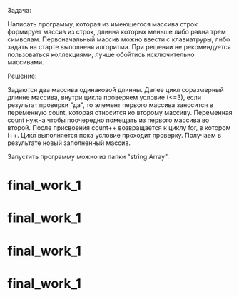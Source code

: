 Задача:

Написать программу, которая из имеющегося массива строк формирует массив из строк, длинна которых меньше либо равна трем символам. Первоначальный массив можно ввести с клавиатруры, либо задать на старте выполненя алгоритма. При решении не рекомендуется пользоваться коллекциями, лучше обойтись исключительно массивами.

Решение:

Задаются два массива одинаковой длинны. Далее цикл соразмерный длинне массива, внутри цикла проверяем условие (<=3), если результат проверки "да", то элемент первого массива заносится в переменную count, которая относится ко второму массиву. Переменная count нужна чтобы поочередно помещать из первого массива во второй. После присвоения count++  возвращается к циклу for, в котором i++. Цикл выполняется пока условие проходит проверку. Получаем в результате новый заполненный массив.

Запустить программу можно из папки "string Array".
# final_work_1
# final_work_1
# final_work_1
# final_work_1

